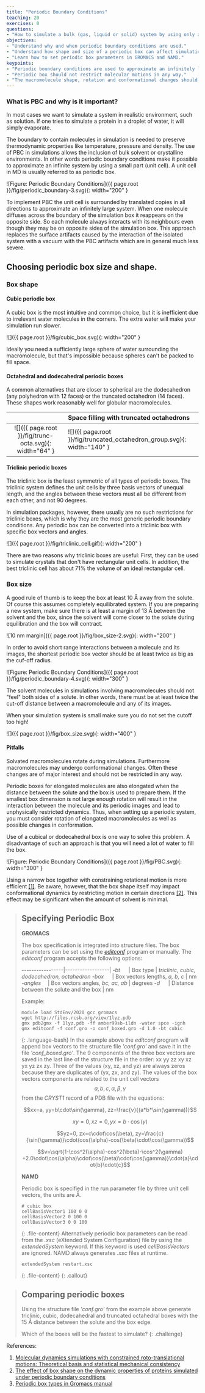```yaml
---
title: "Periodic Boundary Conditions"
teaching: 20
exercises: 0
questions:
- "How to simulate a bulk (gas, liquid or solid) system by using only a small part?"
objectives:
- "Understand why and when periodic boundary conditions are used."
- "Understand how shape and size of a periodic box can affect simulation."
- "Learn how to set periodic box parameters in GROMACS and NAMD."
keypoints:
- "Periodic boundary conditions are used to approximate an infinitely large system."
- "Periodic box should not restrict molecular motions in any way."
- "The macromolecule shape, rotation and conformational changes should be taken into account in choosing the periodic box parameters."
---
```

### What is PBC and why is it important?
In most cases we want to simulate a system in realistic environment, such as solution. If one tries to simulate a protein in a droplet of water, it will simply evaporate.

The boundary to contain molecules in simulation is needed to preserve thermodynamic properties like temperature, pressure and density. The use of PBC in simulations allows the inclusion of bulk solvent or crystalline environments. In other words periodic boundary conditions make it possible to approximate an infinite system by using a small part (unit cell). A unit cell in MD is usually referred to as periodic box.

![Figure: Periodic Boundary Conditions]({{ page.root }}/fig/periodic_boundary-3.svg){: width="200" }

To implement PBC the unit cell is surrounded by translated copies in all directions to approximate an infinitely large system. When one molecule diffuses across the boundary of the simulation box it reappears on the opposite side. So each molecule always interacts with its neighbours even though they may be on opposite sides of the simulation box. This approach replaces the surface artifacts caused by the interaction of the isolated system with a vacuum with the PBC artifacts which are in general much less severe.


## Choosing periodic box size and shape.
### Box shape
#### Cubic periodic box
A cubic box is the most intuitive and common choice, but it is inefficient due to irrelevant water molecules in the corners. The extra water will make your simulation run slower.
 
 ![]({{ page.root }}/fig/cubic_box.svg){: width="200" }
 
Ideally you need a sufficiently large sphere of water surrounding the macromolecule, but that's impossible because spheres can't be packed to fill space. 

#### Octahedral and dodecahedral periodic boxes
A common alternatives that are closer to spherical are the dodecahedron (any polyhedron with 12 faces) or the truncated octahedron (14 faces). These shapes work reasonably well for globular macromolecules.

|  | Space filling with truncated octahedrons |
|:---:|:---|
| ![]({{ page.root }}/fig/trunc-octa.svg){: width="64" } | ![]({{ page.root }}/fig/truncated_octahedron_group.svg){: width="140" } |


#### Triclinic periodic boxes
The triclinic box is the least symmetric of all types of periodic boxes. The triclinic system defines the unit cells by three basis vectors of unequal length, and the angles between these vectors must all be different from each other, and not 90 degrees.

In simulation packages, however, there usually are no such restrictions for triclinic boxes, which is why they are the most generic periodic boundary conditions. Any periodic box can be converted into a triclinic box with specific box vectors and angles.

![]({{ page.root }}/fig/triclinic_cell.gif){: width="200" }

There are two reasons why triclinic boxes are useful: First, they can be used to simulate crystals that don't have rectangular unit cells. In addition, the best triclinic cell has about 71% the volume of an ideal rectangular cell.


###  Box size
A good rule of thumb is to keep the box at least 10 <span>&#8491;</span> away from the solute. Of course this assumes completely equilibrated system. If you are preparing a new system, make sure there is at least a margin of 13 <span>&#8491;</span> between the solvent and the box, since the solvent will come closer to the solute during equilibration and the box will contract.

![10 nm margin]({{ page.root }}/fig/box_size-2.svg){: width="200" }

In order to avoid short range interactions between a molecule and its images, the shortest periodic box vector should be at least twice as big as the cuf-off radius. 
 
![Figure: Periodic Boundary Conditions]({{ page.root }}/fig/periodic_boundary-4.svg){: width="300" }

The solvent molecules in simulations involving macromolecules should not "feel" both sides of a solute. In other words, there must be at least twice the cut-off distance between a macromolecule and any of its images.

When your simulation system is small make sure you do not set the cutoff too high!

![]({{ page.root }}/fig/box_size.svg){: width="400" }


#### Pitfalls

Solvated macromolecules rotate during simulations. Furthermore macromolecules may undergo conformational changes. Often these changes are of major interest and should not be restricted in any way. 

Periodic boxes for elongated molecules are also elongated when the distance between the solute and the box is used to prepare them. If the smallest box dimension is not large enough rotation will result in the interaction between the molecule and its periodic images and lead to unphysically restricted dynamics. Thus, when setting up a periodic system, you must consider rotation of elongated macromolecules as well as possible changes in conformation.

Use of a cubical or dodecahedral box is one way to solve this problem. A disadvantage of such an approach is that you will need a lot of water to fill the box.
 
![Figure: Periodic Boundary Conditions]({{ page.root }}/fig/PBC.svg){: width="300" }

Using a narrow box together with constraining rotational motion is more efficient [[1]](https://aip.scitation.org/doi/10.1063/1.480557). Be aware, however, that the box shape itself may impact conformational dynamics by restricting motion in certain directions [[2]](https://onlinelibrary.wiley.com/doi/full/10.1002/jcc.20341). This effect may be significant when the amount of solvent is minimal.


> ## Specifying Periodic Box
>  **GROMACS**
>
> The box specification is integrated into structure files. The box parameters can be set using the [*editconf*](http://manual.gromacs.org/archive/5.0/programs/gmx-editconf.html) program or manually. The *editconf* program accepts the following options:
>
>-----------------|------------------|
> *-bt* &emsp;    | Box type            | *triclinic, cubic, dodecahedron, octahedron*
> *-box* &emsp;   | Box vectors lengths, *a, b, c* | nm
> *-angles* &emsp;| Box vectors angles, *bc, ac, ab* | degrees
> *-d* &emsp;     | Distance between the solute and the box | nm
>
>Example:
>~~~
>module load StdEnv/2020 gcc gromacs
>wget http://files.rcsb.org/view/1lyz.pdb
>gmx pdb2gmx -f 1lyz.pdb -ff amber99sb-ildn -water spce -ignh
>gmx editconf -f conf.gro -o conf_boxed.gro -d 1.0 -bt cubic
>~~~
> {: .language-bash}
> In the example above the *editconf* program will append box vectors to the structure file *'conf.gro'* and save it in the file *'conf_boxed.gro'*. The 9 components of the three box vectors are saved in the last line of the structure file in the order: xx yy zz xy xz yx yz zx zy. Three of the values (xy, xz, and yz) are always zeros because they are duplicates of (yx, zx, and zy).  The values of the box vectors components are related to the unit cell vectors $$a,b,c,\alpha,\beta,\gamma$$ from the *CRYST1* record of a PDB file with the equations:
>
>$$xx=a, yy=b\cdot\sin(\gamma), zz=\frac{v}{(a*b*\sin(\gamma))}$$
>
>$$xy=0, xz=0, yx=b\cdot\cos(\gamma)$$
>
>$$yz=0, zx=c\cdot\cos(\beta), zy=\frac{c}{\sin(\gamma)}\cdot(cos(\alpha)-cos(\beta)\cdot\cos(\gamma))$$
>
>$$v=\sqrt{1-\cos^2(\alpha)-cos^2(\beta)-\cos^2(\gamma) +2.0\cdot\cos(\alpha)\cdot\cos(\beta)\cdot\cos(\gamma)}\cdot{a}\cdot{b}\cdot{c}$$
>
> **NAMD**
>
> Periodic box is specified in the run parameter file by three unit cell vectors, the units are <span>&#8491;</span>.
>~~~
> # cubic box
> cellBasisVector1 100 0 0
> cellBasisVector2 0 100 0
> cellBasisVector3 0 0 100
>~~~
>{: .file-content}
> Alternatively periodic box parameters can be read from the *.xsc* (eXtended System Configuration) file by using the *extendedSystem* keyword.  If this keyword is used *cellBasisVectors* are ignored.  NAMD always generates  *.xsc* files at runtime.
>~~~
> extendedSystem restart.xsc
>~~~
>{: .file-content}
{: .callout}

>## Comparing periodic boxes
>Using the structure file *'conf.gro'* from the example above generate triclinic, cubic, dodecahedral and truncated octahedral boxes with the 15 <span>&#8491;</span> distance between the solute and the box edge.
>
>Which of the boxes will be the fastest to simulate?
{: .challenge}

References:  
1. [Molecular dynamics simulations with constrained roto-translational motions: Theoretical basis and statistical mechanical consistency](https://aip.scitation.org/doi/10.1063/1.480557) 
2. [The effect of box shape on the dynamic properties of proteins simulated under periodic boundary conditions](https://onlinelibrary.wiley.com/doi/full/10.1002/jcc.20341)
3. [Periodic box types in Gromacs manual](https://manual.gromacs.org/current/reference-manual/algorithms/periodic-boundary-conditions.html?highlight=periodic%20boundary%20conditions)
